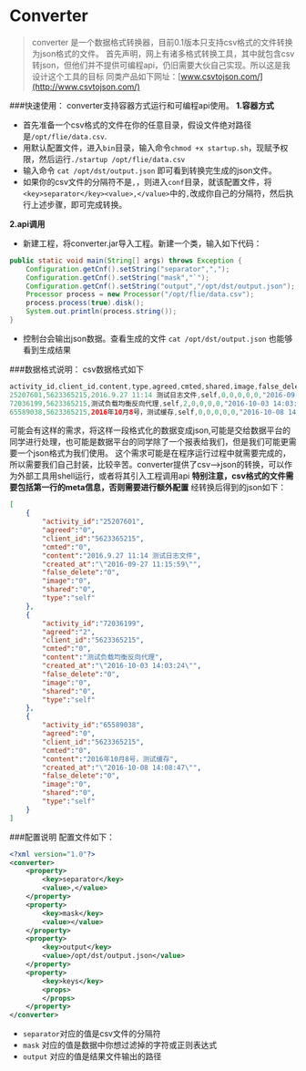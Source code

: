 # Converter

>converter 是一个数据格式转换器，目前0.1版本只支持csv格式的文件转换为json格式的文件。
首先声明，网上有诸多格式转换工具，其中就包含csv转json，但他们并不提供可编程api，仍旧需要大伙自己实现。所以这是我设计这个工具的目标
同类产品如下网址：[www.csvtojson.com/](http://www.csvtojson.com/)

###快速使用：
converter支持容器方式运行和可编程api使用。
**1.容器方式**

* 首先准备一个csv格式的文件在你的任意目录，假设文件绝对路径是`/opt/flie/data.csv`.
* 用默认配置文件，进入`bin`目录，输入命令`chmod +x startup.sh`，现赋予权限，然后运行`./startup /opt/flie/data.csv`
* 输入命令 `cat /opt/dst/output.json` 即可看到转换完生成的json文件。
* 如果你的csv文件的分隔符不是`,`，则进入`conf`目录，就该配置文件，将`<key>separator</key><value>,</value>`中的`,`改成你自己的分隔符，然后执行上述步骤，即可完成转换。

**2.api调用**

* 新建工程，将converter.jar导入工程。新建一个类，输入如下代码：

```java
public static void main(String[] args) throws Exception {
    Configuration.getCnf().setString("separator",",");
    Configuration.getCnf().setString("mask","`");
    Configuration.getCnf().setString("output","/opt/dst/output.json");
    Processor process = new Processor("/opt/flie/data.csv");
    process.process(true).disk();
    System.out.println(process.string());
}
```

* 控制台会输出json数据。查看生成的文件 `cat /opt/dst/output.json` 也能够看到生成结果

###数据格式说明：
csv数据格式如下
```java
activity_id,client_id,content,type,agreed,cmted,shared,image,false_delete,created_at
25207601,5623365215,2016.9.27 11:14 测试日志文件,self,0,0,0,0,0,"2016-09-27 11:15:59"
72036199,5623365215,测试负载均衡反向代理,self,2,0,0,0,0,"2016-10-03 14:03:24"
65589038,5623365215,2016年10月8号，测试缓存,self,0,0,0,0,0,"2016-10-08 14:08:47"
```
可能会有这样的需求，将这样一段格式化的数据变成json,可能是交给数据平台的同学进行处理，也可能是数据平台的同学除了一个报表给我们，但是我们可能更需要一个json格式为我们使用。
这个需求可能是在程序运行过程中就需要完成的，所以需要我们自己封装，比较辛苦。converter提供了csv-->json的转换，可以作为外部工具用shell运行，或者将其引入工程调用api
**特别注意，csv格式的文件需要包括第一行的meta信息，否则需要进行额外配置**
经转换后得到的json如下：
```json
[
	{
		"activity_id":"25207601",
		"agreed":"0",
		"client_id":"5623365215",
		"cmted":"0",
		"content":"2016.9.27 11:14 测试日志文件",
		"created_at":"\"2016-09-27 11:15:59\"",
		"false_delete":"0",
		"image":"0",
		"shared":"0",
		"type":"self"
	},
	{
		"activity_id":"72036199",
		"agreed":"2",
		"client_id":"5623365215",
		"cmted":"0",
		"content":"测试负载均衡反向代理",
		"created_at":"\"2016-10-03 14:03:24\"",
		"false_delete":"0",
		"image":"0",
		"shared":"0",
		"type":"self"
	},
	{
		"activity_id":"65589038",
		"agreed":"0",
		"client_id":"5623365215",
		"cmted":"0",
		"content":"2016年10月8号，测试缓存",
		"created_at":"\"2016-10-08 14:08:47\"",
		"false_delete":"0",
		"image":"0",
		"shared":"0",
		"type":"self"
	}
]
```

###配置说明
配置文件如下：
```xml
<?xml version="1.0"?>
<converter>
    <property>
        <key>separator</key>
        <value>,</value>
    </property>
    <property>
        <key>mask</key>
        <value></value>
    </property>
    <property>
        <key>output</key>
        <value>/opt/dst/output.json</value>
    </property>
    <property>
        <key>keys</key>
        <props>
        </props>
    </property>
</converter>
```
* `separator`对应的值是csv文件的分隔符
* `mask` 对应的值是数据中你想过滤掉的字符或正则表达式
* `output` 对应的值是结果文件输出的路径